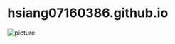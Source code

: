 # hsiang07160386.github.io
![picture](https://www.adaymag.com/wp-content/uploads/2020/06/c65469ba1c49dc324dfeed711078b318.jpg)
